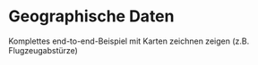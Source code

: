 
# Geographische Daten

Komplettes end-to-end-Beispiel mit Karten zeichnen zeigen
(z.B. Flugzeugabstürze)

